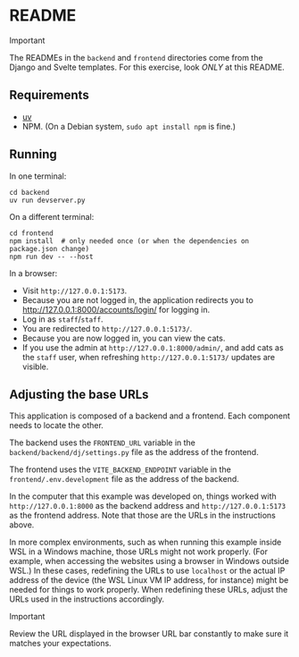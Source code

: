 # README

> [!IMPORTANT]
> The READMEs in the `backend` and `frontend` directories come from the Django and Svelte templates.
> For this exercise, look *ONLY* at this README.

## Requirements

* [uv](https://docs.astral.sh/uv/#installation)
* NPM. (On a Debian system, `sudo apt install npm` is fine.)

## Running

In one terminal:

```
cd backend
uv run devserver.py
```

On a different terminal:

```
cd frontend
npm install  # only needed once (or when the dependencies on package.json change)
npm run dev -- --host
```

In a browser:

* Visit `http://127.0.0.1:5173`.
* Because you are not logged in, the application redirects you to http://127.0.0.1:8000/accounts/login/ for logging in.
* Log in as `staff`/`staff`.
* You are redirected to `http://127.0.0.1:5173/`.
* Because you are now logged in, you can view the cats.
* If you use the admin at `http://127.0.0.1:8000/admin/`, and add cats as the `staff` user, when refreshing `http://127.0.0.1:5173/` updates are visible.

## Adjusting the base URLs

This application is composed of a backend and a frontend.
Each component needs to locate the other.

The backend uses the `FRONTEND_URL` variable in the `backend/backend/dj/settings.py` file as the address of the frontend.

The frontend uses the `VITE_BACKEND_ENDPOINT` variable in the `frontend/.env.development` file as the address of the backend.

In the computer that this example was developed on, things worked with `http://127.0.0.1:8000` as the backend address and `http://127.0.0.1:5173` as the frontend address.
Note that those are the URLs in the instructions above.

In more complex environments, such as when running this example inside WSL in a Windows machine, those URLs might not work properly.
(For example, when accessing the websites using a browser in Windows outside WSL.)
In these cases, redefining the URLs to use `localhost` or the actual IP address of the device (the WSL Linux VM IP address, for instance) might be needed for things to work properly.
When redefining these URLs, adjust the URLs used in the instructions accordingly.

> [!IMPORTANT]
> Review the URL displayed in the browser URL bar constantly to make sure it matches your expectations.
